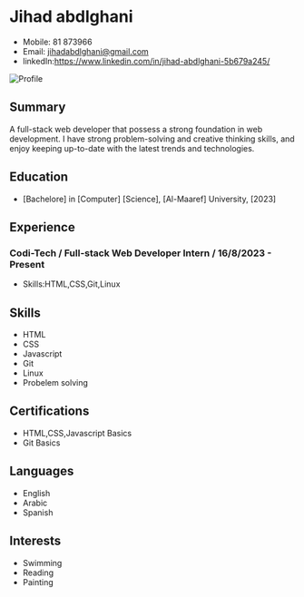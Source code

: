 # Jihad abdlghani
- Mobile: 81 873966
- Email: jihadabdlghani@gmail.com
- linkedIn:https://www.linkedin.com/in/jihad-abdlghani-5b679a245/

![Profile](https://media.licdn.com/dms/image/C4E03AQEaHMy5X2gt8Q/profile-displayphoto-shrink_200_200/0/1663144491610?e=1698278400&v=beta&t=b2kXBbkMb-7GPEM149mOLgbo04-EAJH84ZZfNe0n8hs)

## Summary

A full-stack web developer that possess a strong foundation in web development. I have strong problem-solving and creative thinking skills, and enjoy keeping up-to-date with the latest trends and technologies.

## Education

- [Bachelore] in [Computer] [Science], [Al-Maaref] University, [2023]


## Experience

### Codi-Tech / Full-stack Web Developer Intern / 16/8/2023 - Present

- Skills:HTML,CSS,Git,Linux


## Skills

- HTML
- CSS
- Javascript
- Git
- Linux
- Probelem solving

## Certifications

- HTML,CSS,Javascript Basics
- Git Basics

## Languages

- English
- Arabic
- Spanish

## Interests

- Swimming
- Reading
- Painting